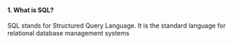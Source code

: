#### 1. What is SQL?
SQL stands for Structured Query Language. It is the standard language for relational database management systems


